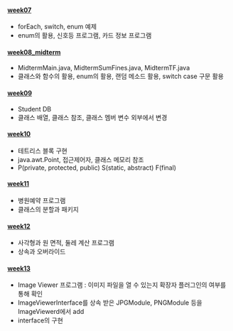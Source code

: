 #### [week07](src/week07)

* forEach, switch, enum 예제
* enum의 활용, 신호등 프로그램, 카드 정보 프로그램
  

#### [week08_midterm](src/week08_midterm)

* MidtermMain.java, MidtermSumFines.java, MidtermTF.java
* 클래스와 함수의 활용, enum의 활용, 랜덤 메소드 활용, switch case 구문 활용

#### [week09](src/week09)

* Student DB
* 클래스 배열, 클래스 참조, 클래스 멤버 변수 외부에서 변경

#### [week10](src/week10)

* 테트리스 블록 구현
* java.awt.Point, 접근제어자, 클래스 메모리 참조
* P(private, protected, public) S(static, abstract) F(final)

#### [week11](src/week11)

* 병원예약 프로그램
* 클래스의 분할과 패키지

#### [week12](src/week12)

* 사각형과 원 면적, 둘레 계산 프로그램
* 상속과 오버라이드

#### [week13](src/week13)

* Image Viewer 프로그램 : 이미지 파일을 열 수 있는지 확장자 플러그인의 여부를 통해 확인
* ImageViewerInterface를 상속 받은 JPGModule, PNGModule 등을 ImageViewerd에서 add
* interface의 구현
